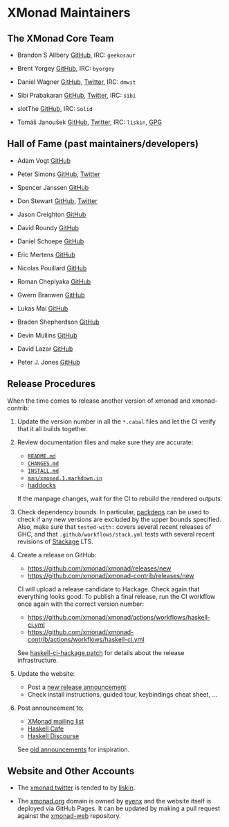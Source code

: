 # XMonad Maintainers

## The XMonad Core Team

  * Brandon S Allbery [GitHub][geekosaur], IRC: `geekosaur`

  * Brent Yorgey [GitHub][byorgey], IRC: `byorgey`

  * Daniel Wagner [GitHub][dmwit], [Twitter][twitter:dmwit], IRC: `dmwit`

  * Sibi Prabakaran [GitHub][psibi], [Twitter][twitter:psibi], IRC: `sibi`

  * slotThe [GitHub][slotThe], IRC: `Solid`

  * Tomáš Janoušek [GitHub][liskin], [Twitter][twitter:liskin], IRC: `liskin`, [GPG][gpg:liskin]

[geekosaur]: https://github.com/geekosaur
[byorgey]: https://github.com/byorgey
[dmwit]: https://github.com/dmwit
[psibi]: https://github.com/psibi
[liskin]: https://github.com/liskin
[slotThe]: https://github.com/slotThe

[gpg:liskin]: https://github.com/liskin.gpg

[twitter:dmwit]: https://twitter.com/dmwit13
[twitter:psibi]: https://twitter.com/psibi
[twitter:liskin]: https://twitter.com/Liskni_si

## Hall of Fame (past maintainers/developers)

  * Adam Vogt [GitHub](https://github.com/aavogt)

  * Peter Simons [GitHub](https://github.com/peti), [Twitter](https://twitter.com/OriginalPeti)

  * Spencer Janssen [GitHub](https://github.com/spencerjanssen)

  * Don Stewart [GitHub](https://github.com/donsbot), [Twitter](https://twitter.com/donsbot)

  * Jason Creighton [GitHub](https://github.com/JasonCreighton)

  * David Roundy [GitHub](https://github.com/droundy)

  * Daniel Schoepe [GitHub](https://github.com/dschoepe)

  * Eric Mertens [GitHub](https://github.com/glguy)

  * Nicolas Pouillard [GitHub](https://github.com/np)

  * Roman Cheplyaka [GitHub](https://github.com/UnkindPartition)

  * Gwern Branwen [GitHub](https://github.com/gwern)

  * Lukas Mai [GitHub](https://github.com/mauke)

  * Braden Shepherdson [GitHub](https://github.com/shepheb)

  * Devin Mullins [GitHub](https://github.com/twifkak)

  * David Lazar [GitHub](https://github.com/davidlazar)

  * Peter J. Jones [GitHub](https://github.com/pjones)

## Release Procedures

When the time comes to release another version of xmonad and xmonad-contrib:

  1. Update the version number in all the `*.cabal` files and let the CI
     verify that it all builds together.

  2. Review documentation files and make sure they are accurate:

     - [`README.md`](README.md)
     - [`CHANGES.md`](CHANGES.md)
     - [`INSTALL.md`](INSTALL.md)
     - [`man/xmonad.1.markdown.in`](man/xmonad.1.markdown.in)
     - [haddocks](https://xmonad.github.io/xmonad-docs/)

     If the manpage changes, wait for the CI to rebuild the rendered outputs.

  3. Check dependency bounds. In particular, [packdeps][] can be used to check
     if any new versions are excluded by the upper bounds specified.
     Also, make sure that `tested-with:` covers several recent releases of
     GHC, and that `.github/workflows/stack.yml` tests with several recent
     revisions of [Stackage][] LTS.

  4. Create a release on GitHub:

     - https://github.com/xmonad/xmonad/releases/new
     - https://github.com/xmonad/xmonad-contrib/releases/new

     CI will upload a release candidate to Hackage. Check again that
     everything looks good. To publish a final release, run the CI workflow
     once again with the correct version number:

     - https://github.com/xmonad/xmonad/actions/workflows/haskell-ci.yml
     - https://github.com/xmonad/xmonad-contrib/actions/workflows/haskell-ci.yml

     See [haskell-ci-hackage.patch][] for details about the release infrastructure.

  5. Update the website:

     - Post a [new release announcement][web-announce]
     - Check install instructions, guided tour, keybindings cheat sheet, …

  7. Post announcement to:

     - [XMonad mailing list](https://mail.haskell.org/mailman/listinfo/xmonad)
     - [Haskell Cafe](https://mail.haskell.org/cgi-bin/mailman/listinfo/haskell-cafe)
     - [Haskell Discourse](https://discourse.haskell.org/)

     See [old announcements][old-announce] for inspiration.

[packdeps]: https://hackage.haskell.org/package/packdeps
[Stackage]: https://www.stackage.org/
[haskell-ci-hackage.patch]: .github/workflows/haskell-ci-hackage.patch
[web-announce]: https://github.com/xmonad/xmonad-web/tree/gh-pages/news/_posts
[old-announce]: https://github.com/xmonad/xmonad-web/tree/55614349421ebafaef4a47424fcb16efa80ff768

## Website and Other Accounts

* The [xmonad twitter] is tended to by [liskin].

* The [xmonad.org] domain is owned by [eyenx] and the website itself is
  deployed via GitHub Pages.  It can be updated by making a pull request
  against the [xmonad-web] repository.

[eyenx]: https://github.com/eyenx
[xmonad-web]: https://github.com/xmonad/xmonad-web/
[xmonad.org]: https://xmonad.org/
[xmonad twitter]: https://twitter.com/xmonad

